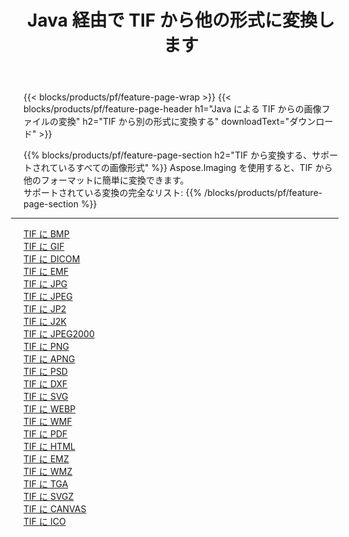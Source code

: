 ﻿---
title: Java 経由で TIF から他の形式に変換します 
weight: 3920
url: /ja/java/conversion/from/tif 
lang: ja
langdirlevel: 2
locales: zh-hans,ja,it,ru,de,es,fr,nl,id,lt,pl,pt,vi,tr,ko,zh-hant,ar,hi,th,sv,cs,uk,he
description: Aspose.Imaging を使用すると、TIF から別のフォーマットに簡単に変換できます
---

{{< blocks/products/pf/feature-page-wrap >}}
{{< blocks/products/pf/feature-page-header h1="Java による TIF からの画像ファイルの変換" h2="TIF から別の形式に変換する" downloadText="ダウンロード" >}}


{{% blocks/products/pf/feature-page-section  h2="TIF から変換する、サポートされているすべての画像形式" %}}
Aspose.Imaging を使用すると、TIF から他のフォーマットに簡単に変換できます。
<br/>
サポートされている変換の完全なリスト:
{{% /blocks/products/pf/feature-page-section %}}
<div class="container-fluid productfamilypage bg-gray">
    <div class="convertypes bg-gray agp-content section">
        <div class="container">
		<hr style="margin-left:-20px;"/>
		<div class="row other-converters">
		    <div class='col-md-2 other-converter remove-lp remove-rp'><a href="/imaging/ja/java/conversion/tif-to-bmp" >TIF に BMP</a></div><div class='col-md-2 other-converter remove-lp remove-rp'><a href="/imaging/ja/java/conversion/tif-to-gif" >TIF に GIF</a></div><div class='col-md-2 other-converter remove-lp remove-rp'><a href="/imaging/ja/java/conversion/tif-to-dicom" >TIF に DICOM</a></div><div class='col-md-2 other-converter remove-lp remove-rp'><a href="/imaging/ja/java/conversion/tif-to-emf" >TIF に EMF</a></div><div class='col-md-2 other-converter remove-lp remove-rp'><a href="/imaging/ja/java/conversion/tif-to-jpg" >TIF に JPG</a></div><div class='col-md-2 other-converter remove-lp remove-rp'><a href="/imaging/ja/java/conversion/tif-to-jpeg" >TIF に JPEG</a></div><div class='col-md-2 other-converter remove-lp remove-rp'><a href="/imaging/ja/java/conversion/tif-to-jp2" >TIF に JP2</a></div><div class='col-md-2 other-converter remove-lp remove-rp'><a href="/imaging/ja/java/conversion/tif-to-j2k" >TIF に J2K</a></div><div class='col-md-2 other-converter remove-lp remove-rp'><a href="/imaging/ja/java/conversion/tif-to-jpeg2000" >TIF に JPEG2000</a></div><div class='col-md-2 other-converter remove-lp remove-rp'><a href="/imaging/ja/java/conversion/tif-to-png" >TIF に PNG</a></div><div class='col-md-2 other-converter remove-lp remove-rp'><a href="/imaging/ja/java/conversion/tif-to-apng" >TIF に APNG</a></div><div class='col-md-2 other-converter remove-lp remove-rp'><a href="/imaging/ja/java/conversion/tif-to-psd" >TIF に PSD</a></div><div class='col-md-2 other-converter remove-lp remove-rp'><a href="/imaging/ja/java/conversion/tif-to-dxf" >TIF に DXF</a></div><div class='col-md-2 other-converter remove-lp remove-rp'><a href="/imaging/ja/java/conversion/tif-to-svg" >TIF に SVG</a></div><div class='col-md-2 other-converter remove-lp remove-rp'><a href="/imaging/ja/java/conversion/tif-to-webp" >TIF に WEBP</a></div><div class='col-md-2 other-converter remove-lp remove-rp'><a href="/imaging/ja/java/conversion/tif-to-wmf" >TIF に WMF</a></div><div class='col-md-2 other-converter remove-lp remove-rp'><a href="/imaging/ja/java/conversion/tif-to-pdf" >TIF に PDF</a></div><div class='col-md-2 other-converter remove-lp remove-rp'><a href="/imaging/ja/java/conversion/tif-to-html" >TIF に HTML</a></div><div class='col-md-2 other-converter remove-lp remove-rp'><a href="/imaging/ja/java/conversion/tif-to-emz" >TIF に EMZ</a></div><div class='col-md-2 other-converter remove-lp remove-rp'><a href="/imaging/ja/java/conversion/tif-to-wmz" >TIF に WMZ</a></div><div class='col-md-2 other-converter remove-lp remove-rp'><a href="/imaging/ja/java/conversion/tif-to-tga" >TIF に TGA</a></div><div class='col-md-2 other-converter remove-lp remove-rp'><a href="/imaging/ja/java/conversion/tif-to-svgz" >TIF に SVGZ</a></div><div class='col-md-2 other-converter remove-lp remove-rp'><a href="/imaging/ja/java/conversion/tif-to-canvas" >TIF に CANVAS</a></div><div class='col-md-2 other-converter remove-lp remove-rp'><a href="/imaging/ja/java/conversion/tif-to-ico" >TIF に ICO</a></div>
                </div>
        </div>
    </div>
</div>
<br/>

